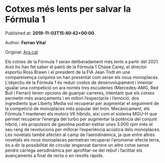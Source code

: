 
# Cotxes més lents per salvar la Fórmula 1

Published at: **2019-11-03T15:40:42+00:00**

Author: **Ferran Vital**

Original: [Ara.cat](https://motor.ara.cat/competicio/Cotxes-mes-lents-salvar-Formula_0_2337366350.html)

Els cotxes de la Fórmula 1 seran deliberadament més lents a partir del 2021. Aixó ho han fet saber el patró de la Fórmula 1 Chase Carey, el director esportiu Ross Brawn i el president de la FIA Jean Todt en una compareixença conjunta on han presentat com seran els nous monoplaces.
L’objectiu de la Fórmula 1 és reduir costos de desenvolupament i intentar igualar una competició on ara només tres escuderies (Mercedes-AMG, Red Bull i Ferrari) tenen opcions de guanyar carreres, intentant que els cotxes permetin més avançaments i en millori l’espectacle i l’emoció, dos ingredients que Liberty Media vol recuperar per augmentar el seguiment de la competició de monoplaces més popular del món.
Mecànicament, els Fórmula 1 mantenen els motors V6 híbrids, així com el sistema MGU-H que permet recuperar l’energia del turbo per augmentar la potència del conjunt híbrid, i els propulsors de gasolina podran estirar unes 3.000 rpm més el seu rang de revolucions per millorar l’experiència acústica dels monoplaces.
Les novetats també afecten al camp de l’aerodinàmica, ja que entre altres novetats els nous monoplaces permetran recuperar l’anomenar efecte terra, és a dir la possibilitat de circular enganxat darrere un altre cotxe sense perdre càrrega aerodinàmica per aprofitar-se del rebuf i facilitar els avançaments a final de recta o en revolts ràpids.
